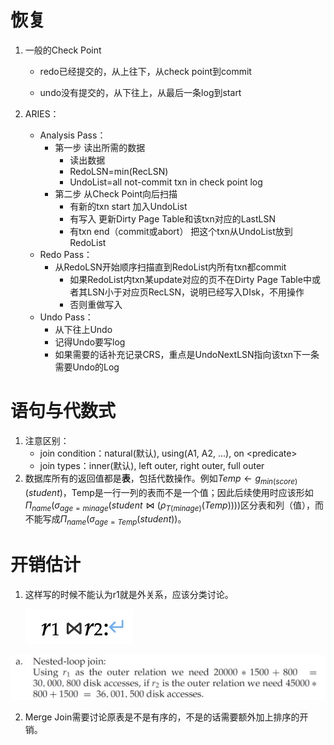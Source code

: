 # 恢复

1. 一般的Check Point

   - redo已经提交的，从上往下，从check point到commit

   - undo没有提交的，从下往上，从最后一条log到start

2. ARIES：

   - Analysis Pass：
     - 第一步 读出所需的数据
       - 读出数据
       - RedoLSN=min(RecLSN)
       - UndoList=all not-commit txn in check point log
     - 第二步 从Check Point向后扫描
       - 有新的txn start 加入UndoList
       - 有写入 更新Dirty Page Table和该txn对应的LastLSN
       - 有txn end（commit或abort） 把这个txn从UndoList放到RedoList
   - Redo Pass：
     - 从RedoLSN开始顺序扫描直到RedoList内所有txn都commit
       - 如果RedoList内txn某update对应的页不在Dirty Page Table中或者其LSN小于对应页RecLSN，说明已经写入DIsk，不用操作
       - 否则重做写入
   - Undo Pass：
     - 从下往上Undo
     - 记得Undo要写log
     - 如果需要的话补充记录CRS，重点是UndoNextLSN指向该txn下一条需要Undo的Log

# 语句与代数式

1. 注意区别：
   - join condition：natural(默认), using(A1, A2, ...), on \<predicate\>
   - join types：inner(默认), left outer, right outer, full outer
2. 数据库所有的返回值都是**表**，包括代数操作。例如$Temp \leftarrow g_{min(score)}(student)$，Temp是一行一列的表而不是一个值；因此后续使用时应该形如$\Pi_{name}(\sigma_{age=minage}(student\bowtie(\rho _{T(minage)}(Temp))))$区分表和列（值），而不能写成$\Pi_{name}(\sigma_{age=Temp}(student))$。

# 开销估计

1. 这样写的时候不能认为r1就是外关系，应该分类讨论。

   ![BE004CF64D401A257547D86BC6A6734B](刷题重点.assets/BE004CF64D401A257547D86BC6A6734B.jpg)

![CB114FB97D5BD66AC353876A8B0F7685](刷题重点.assets/CB114FB97D5BD66AC353876A8B0F7685.jpg)

2. Merge Join需要讨论原表是不是有序的，不是的话需要额外加上排序的开销。
